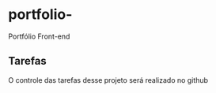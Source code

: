 # portfolio-
Portfólio Front-end 

## Tarefas 
O controle das tarefas desse projeto será realizado no github